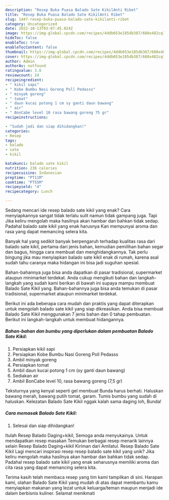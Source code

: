 ```yaml
---
description: "Resep Buka Puasa Balado Sate KikilAnti Ribet"
title: "Resep Buka Puasa Balado Sate KikilAnti Ribet"
slug: 1447-resep-buka-puasa-balado-sate-kikilanti-ribet
category: Uncategorized
date: 2022-10-13T03:07:45.024Z
image: https://img-global.cpcdn.com/recipes/4ddb653e185db387/680x482cq70/balado-sate-kikil-foto-resep-utama.jpg
hideToc: false
enableToc: true
enableTocContent: false
thumbnail: https://img-global.cpcdn.com/recipes/4ddb653e185db387/680x482cq70/balado-sate-kikil-foto-resep-utama.jpg
cover: https://img-global.cpcdn.com/recipes/4ddb653e185db387/680x482cq70/balado-sate-kikil-foto-resep-utama.jpg
author: Admin
authorAv: notfound
ratingvalue: 3.6
reviewcount: 24
recipeingredient:
- " kikil sapi"
- " Kobe Bumbu Nasi Goreng Poll Pedasss"
- " minyak goreng"
- " tomat"
- " daun kucai potong 1 cm sy ganti daun bawang"
- " air"
- " BonCabe level 10 rasa bawang goreng 75 gr"
recipeinstructions:

- "Sudah jadi dan siap dihidangkan!"
categories:
- Resep
tags:
- balado
- sate
- kikil

katakunci: balado sate kikil 
nutrition: 236 calories
recipecuisine: Indonesian
preptime: "PT11M"
cooktime: "PT55M"
recipeyield: "4"
recipecategory: Lunch

---
```



Sedang mencari ide resep balado sate kikil yang enak? Cara menyiapkannya sangat tidak terlalu sulit namun tidak gampang juga. Tapi Jika keliru mengolah maka hasilnya akan hambar dan bahkan tidak sedap. Padahal balado sate kikil yang enak harusnya Kan mempunyai aroma dan rasa yang dapat memancing selera kita.


Banyak hal yang sedikit banyak berpengaruh terhadap kualitas rasa dari balado sate kikil, pertama dari jenis bahan, kemudian pemilihan bahan segar dan bagus, hingga cara membuat dan menghidangkannya. Tak perlu bingung jika mau menyiapkan balado sate kikil enak di rumah, karena asal sudah tahu caranya maka hidangan ini bisa jadi suguhan spesial.

Bahan-bahannya juga bisa anda dapatkan di pasar tradisional, supermarket ataupun minimarket terdekat. Anda cukup mengikuti bahan dan langkah-langkah yang sudah kami berikan di bawah ini supaya mampu membuat Balado Sate Kikil yang. Bahan-bahannya juga bisa anda temukan di pasar tradisional, supermarket ataupun minimarket terdekat.


Berikut ini ada beberapa cara mudah dan praktis yang dapat diterapkan untuk mengolah balado sate kikil yang siap dikreasikan. Anda bisa membuat Balado Sate Kikil menggunakan 7 jenis bahan dan 0 tahap pembuatan. Berikut ini langkah-langkah untuk membuat hidangannya.

<!--inarticleads1-->

##### Bahan-bahan dan bumbu yang diperlukan dalam pembuatan Balado Sate Kikil:

1. Persiapkan  kikil sapi
1. Persiapkan  Kobe Bumbu Nasi Goreng Poll Pedasss
1. Ambil  minyak goreng
1. Persiapkan  tomat
1. Ambil  daun kucai potong 1 cm (sy ganti daun bawang)
1. Sediakan  air
1. Ambil  BonCabe level 10, rasa bawang goreng (7,5 gr)


Teksturnya yang kenyal seperti gel membuat Bunda harus berhati. Haluskan bawang merah, bawang putih tomat, garam. Tumis bumbu yang sudah di haluskan. Kelezatan Balado Sate Kikil nggak kalah sama daging loh, Bunda! 

<!--inarticleads2-->

##### Cara memasak Balado Sate Kikil:


1. Selesai dan siap dihidangkan!

Itulah Resep Balado Daging+kikil, Semoga anda menyukainya. Untuk mendapatkan resep masakan Temukan berbagai resep menarik lainnya selain Resep Balado Daging+kikil Kiriman dari Amilatul. Resep Balado Sate Kikil Lagi mencari inspirasi resep resep balado sate kikil yang unik? Jika keliru mengolah maka hasilnya akan hambar dan bahkan tidak sedap. Padahal resep balado sate kikil yang enak seharusnya memiliki aroma dan cita rasa yang dapat memancing selera kita. 

Terima kasih telah membaca resep yang tim kami tampilkan di sini. Harapan kami, olahan Balado Sate Kikil yang mudah di atas dapat membantu kamu menyiapkan makanan yang lezat untuk keluarga/teman maupun menjadi ide dalam berbisnis kuliner. Selamat menikmati

